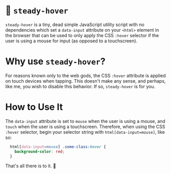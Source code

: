 # 🎈 `steady-hover`

`steady-hover` is a tiny, dead simple JavaScript utility script with no dependencies which set a `data-input` attribute on your `<html>` element in the browser that can be used to only apply the CSS `:hover` selector if the user is using a mouse for input (as opposed to a touchscreen).

# Why use `steady-hover`?

For reasons known only to the web gods, the CSS `:hover` attribute is applied on touch devices when tapping. This doesn't make any sense, and perhaps, like me, you wish to disable this behavior. If so, `steady-hover` is for you.

# How to Use It

The `data-input` attribute is set to `mouse` when the user is using a mouse, and `touch` when the user is using a touchscreen. Therefore, when using the CSS `:hover` selector, begin your selector string with `html[data-input=mouse]`, like so:

```css
  html[data-input=mouse] .some-class:hover {
    background-color: red;
  }
```

That's all there is to it. 🎉
